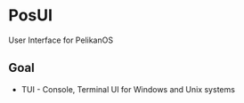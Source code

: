 # PosUI

User Interface for PelikanOS 

## Goal
- TUI - Console, Terminal UI for Windows and Unix systems



